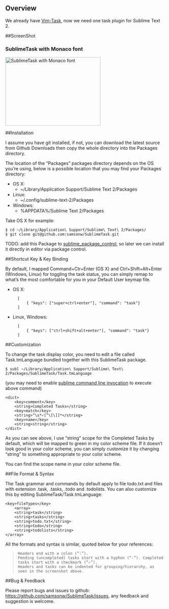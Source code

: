 ## Overview

We already have [Vim-Task](https://github.com/samsonw/vim-task "Vim Task Plugin"), now we need one task plugin for Sublime Text 2.

##ScreenShot

### SublimeTask with Monaco font

<a href="http://blog.samsonis.me/wp-content/uploads/2012/02/SublimeTask.png"><img style="border: medium none;" title="SublimeTask with Monaco font" src="http://blog.samsonis.me/wp-content/uploads/2012/02/SublimeTask.png" alt="SublimeTask with Monaco font" width="300" height="216"></a>

##Installation

I assume you have git installed, if not, you can download the latest source from Github Downloads then copy the whole directory into the Packages directory.

The location of the “Packages” packages directory depends on the OS you’re using, below is a possible location that you may find your Packages directory:

* OS X:
  *  ~/Library/Application Support/Sublime Text 2/Packages
* Linux:
  *  ~/.config/sublime-text-2/Packages
* Windows:
  * %APPDATA%/Sublime Text 2/Packages

Take OS X for example:

    $ cd ~/Library/Application\ Support/Sublime\ Text\ 2/Packages/
    $ git clone git@github.com:samsonw/SublimeTask.git

TODO: add this Package to [sublime_package_control](https://github.com/wbond/sublime_package_control), so later we can install it directly in editor via package control.

##Shortcut Key & Key Binding

By default, I mapped Command+Ctr+Enter (OS X) and Ctrl+Shift+Alt+Enter (Windows, Linux) for toggling the task status, you can simply remap to what’s the most comfortable for you in your Default User keymap file.

* OS X:

        [
            { "keys": ["super+ctrl+enter"], "command": "task"}
        ]

* Linux, Windows:

        [
            { "keys": ["ctrl+shift+alt+enter"], "command": "task"}
        ]

##Customization

To change the task display color, you need to edit a file called Task.tmLanguage bundled together with this SublimeTask package.

    $ subl ~/Library/Application\ Support/Sublime\ Text\ 2/Packages/SublimeTask/Task.tmLanguage

(you may need to enable [sublime command line invocation](http://www.sublimetext.com/docs/2/osx_command_line.html) to execute above command)

    <dict>
        <key>comment</key>
        <string>Completed Tasks</string>
        <key>match</key>
        <string>^\s*✓[^\[\]]*</string>
        <key>name</key>
        <string>string</string>
    </dict>

As you can see above, I use “string” scope for the Completed Tasks by default, which will be mapped to green in my color scheme file. If it doesn’t look good in your color scheme, you can simply customize it by changing “string” to something appropriate to your color scheme.

You can find the scope name in your color scheme file.

##File Format & Syntax

The Task grammar and commands by default apply to file todo.txt and files with extension .task, .tasks, .todo and .todolists. You can also customize this by editing SublimeTask/Task.tmLanguage:

    <key>fileTypes</key>
        <array>
        <string>task</string>
        <string>tasks</string>
        <string>todo.txt</string>
        <string>todo</string>
        <string>todolists</string>
    </array>

All the formats and syntax is similar, quoted below for your references:

>     Headers end with a colon (“:”).
>     Pending (uncompleted) tasks start with a hyphen (“-”). Completed tasks start with a checkmark (“✓”).
>     Headers and tasks can be indented for grouping/hierarchy, as seen in the screenshot above.

##Bug & Feedback

Please report bugs and issues to github: <https://github.com/samsonw/SublimeTask/issues>, any feedback and suggestion is welcome.

